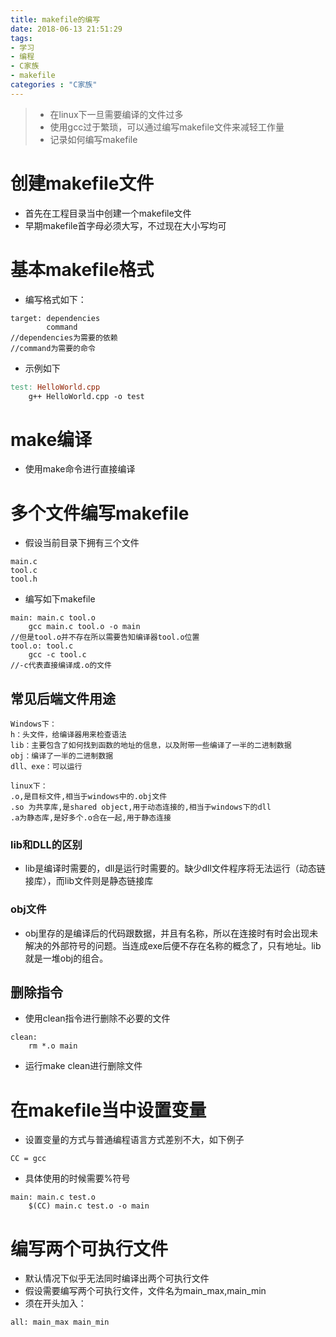 ```yaml
---
title: makefile的编写
date: 2018-06-13 21:51:29
tags:
- 学习
- 编程
- C家族
- makefile 
categories : "C家族"
---
```


>- 在linux下一旦需要编译的文件过多
>- 使用gcc过于繁琐，可以通过编写makefile文件来减轻工作量
>- 记录如何编写makefile

<!--more-->

# 创建makefile文件
- 首先在工程目录当中创建一个makefile文件
- 早期makefile首字母必须大写，不过现在大小写均可

# 基本makefile格式
- 编写格式如下：
```
target: dependencies
        command
//dependencies为需要的依赖
//command为需要的命令
```

- 示例如下
```makefile
test: HelloWorld.cpp
    g++ HelloWorld.cpp -o test
```

# make编译
- 使用make命令进行直接编译

# 多个文件编写makefile
- 假设当前目录下拥有三个文件
```
main.c
tool.c
tool.h
```
- 编写如下makefile
```
main: main.c tool.o
    gcc main.c tool.o -o main
//但是tool.o并不存在所以需要告知编译器tool.o位置
tool.o: tool.c
    gcc -c tool.c
//-c代表直接编译成.o的文件
```

## 常见后端文件用途
```
Windows下：
h：头文件，给编译器用来检查语法
lib：主要包含了如何找到函数的地址的信息，以及附带一些编译了一半的二进制数据
obj：编译了一半的二进制数据
dll、exe：可以运行

linux下：
.o,是目标文件,相当于windows中的.obj文件 
.so 为共享库,是shared object,用于动态连接的,相当于windows下的dll 
.a为静态库,是好多个.o合在一起,用于静态连接 
```
### lib和DLL的区别
- lib是编译时需要的，dll是运行时需要的。缺少dll文件程序将无法运行（动态链接库），而lib文件则是静态链接库

### obj文件
- obj里存的是编译后的代码跟数据，并且有名称，所以在连接时有时会出现未解决的外部符号的问题。当连成exe后便不存在名称的概念了，只有地址。lib就是一堆obj的组合。

## 删除指令
- 使用clean指令进行删除不必要的文件
```
clean:
    rm *.o main
```
- 运行make clean进行删除文件

# 在makefile当中设置变量
- 设置变量的方式与普通编程语言方式差别不大，如下例子
```
CC = gcc
```
- 具体使用的时候需要%符号
```
main: main.c test.o
    $(CC) main.c test.o -o main
```

# 编写两个可执行文件
- 默认情况下似乎无法同时编译出两个可执行文件
- 假设需要编写两个可执行文件，文件名为main_max,main_min
- 须在开头加入：
```
all: main_max main_min
```